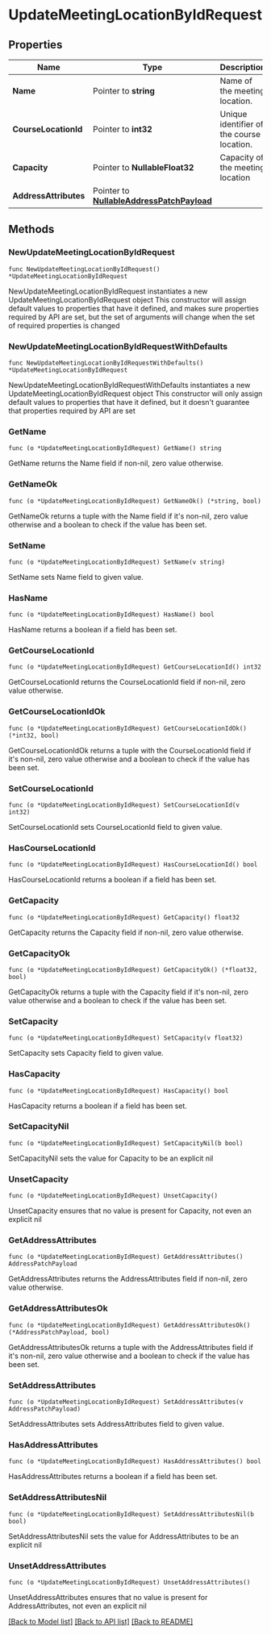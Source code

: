 # UpdateMeetingLocationByIdRequest

## Properties

Name | Type | Description | Notes
------------ | ------------- | ------------- | -------------
**Name** | Pointer to **string** | Name of the meeting location. | [optional] 
**CourseLocationId** | Pointer to **int32** | Unique identifier of the course location. | [optional] 
**Capacity** | Pointer to **NullableFloat32** | Capacity of the meeting location | [optional] 
**AddressAttributes** | Pointer to [**NullableAddressPatchPayload**](AddressPatchPayload.md) |  | [optional] 

## Methods

### NewUpdateMeetingLocationByIdRequest

`func NewUpdateMeetingLocationByIdRequest() *UpdateMeetingLocationByIdRequest`

NewUpdateMeetingLocationByIdRequest instantiates a new UpdateMeetingLocationByIdRequest object
This constructor will assign default values to properties that have it defined,
and makes sure properties required by API are set, but the set of arguments
will change when the set of required properties is changed

### NewUpdateMeetingLocationByIdRequestWithDefaults

`func NewUpdateMeetingLocationByIdRequestWithDefaults() *UpdateMeetingLocationByIdRequest`

NewUpdateMeetingLocationByIdRequestWithDefaults instantiates a new UpdateMeetingLocationByIdRequest object
This constructor will only assign default values to properties that have it defined,
but it doesn't guarantee that properties required by API are set

### GetName

`func (o *UpdateMeetingLocationByIdRequest) GetName() string`

GetName returns the Name field if non-nil, zero value otherwise.

### GetNameOk

`func (o *UpdateMeetingLocationByIdRequest) GetNameOk() (*string, bool)`

GetNameOk returns a tuple with the Name field if it's non-nil, zero value otherwise
and a boolean to check if the value has been set.

### SetName

`func (o *UpdateMeetingLocationByIdRequest) SetName(v string)`

SetName sets Name field to given value.

### HasName

`func (o *UpdateMeetingLocationByIdRequest) HasName() bool`

HasName returns a boolean if a field has been set.

### GetCourseLocationId

`func (o *UpdateMeetingLocationByIdRequest) GetCourseLocationId() int32`

GetCourseLocationId returns the CourseLocationId field if non-nil, zero value otherwise.

### GetCourseLocationIdOk

`func (o *UpdateMeetingLocationByIdRequest) GetCourseLocationIdOk() (*int32, bool)`

GetCourseLocationIdOk returns a tuple with the CourseLocationId field if it's non-nil, zero value otherwise
and a boolean to check if the value has been set.

### SetCourseLocationId

`func (o *UpdateMeetingLocationByIdRequest) SetCourseLocationId(v int32)`

SetCourseLocationId sets CourseLocationId field to given value.

### HasCourseLocationId

`func (o *UpdateMeetingLocationByIdRequest) HasCourseLocationId() bool`

HasCourseLocationId returns a boolean if a field has been set.

### GetCapacity

`func (o *UpdateMeetingLocationByIdRequest) GetCapacity() float32`

GetCapacity returns the Capacity field if non-nil, zero value otherwise.

### GetCapacityOk

`func (o *UpdateMeetingLocationByIdRequest) GetCapacityOk() (*float32, bool)`

GetCapacityOk returns a tuple with the Capacity field if it's non-nil, zero value otherwise
and a boolean to check if the value has been set.

### SetCapacity

`func (o *UpdateMeetingLocationByIdRequest) SetCapacity(v float32)`

SetCapacity sets Capacity field to given value.

### HasCapacity

`func (o *UpdateMeetingLocationByIdRequest) HasCapacity() bool`

HasCapacity returns a boolean if a field has been set.

### SetCapacityNil

`func (o *UpdateMeetingLocationByIdRequest) SetCapacityNil(b bool)`

 SetCapacityNil sets the value for Capacity to be an explicit nil

### UnsetCapacity
`func (o *UpdateMeetingLocationByIdRequest) UnsetCapacity()`

UnsetCapacity ensures that no value is present for Capacity, not even an explicit nil
### GetAddressAttributes

`func (o *UpdateMeetingLocationByIdRequest) GetAddressAttributes() AddressPatchPayload`

GetAddressAttributes returns the AddressAttributes field if non-nil, zero value otherwise.

### GetAddressAttributesOk

`func (o *UpdateMeetingLocationByIdRequest) GetAddressAttributesOk() (*AddressPatchPayload, bool)`

GetAddressAttributesOk returns a tuple with the AddressAttributes field if it's non-nil, zero value otherwise
and a boolean to check if the value has been set.

### SetAddressAttributes

`func (o *UpdateMeetingLocationByIdRequest) SetAddressAttributes(v AddressPatchPayload)`

SetAddressAttributes sets AddressAttributes field to given value.

### HasAddressAttributes

`func (o *UpdateMeetingLocationByIdRequest) HasAddressAttributes() bool`

HasAddressAttributes returns a boolean if a field has been set.

### SetAddressAttributesNil

`func (o *UpdateMeetingLocationByIdRequest) SetAddressAttributesNil(b bool)`

 SetAddressAttributesNil sets the value for AddressAttributes to be an explicit nil

### UnsetAddressAttributes
`func (o *UpdateMeetingLocationByIdRequest) UnsetAddressAttributes()`

UnsetAddressAttributes ensures that no value is present for AddressAttributes, not even an explicit nil

[[Back to Model list]](../README.md#documentation-for-models) [[Back to API list]](../README.md#documentation-for-api-endpoints) [[Back to README]](../README.md)


